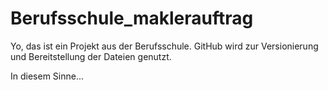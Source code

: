 # Berufsschule_maklerauftrag

Yo, das ist ein Projekt aus der Berufsschule. GitHub wird zur Versionierung und Bereitstellung der Dateien genutzt.

In diesem Sinne...
